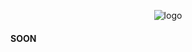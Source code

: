 
<p align="center">
  <img src="https://user-images.githubusercontent.com/30774866/190864957-f28a9100-a9bb-40b1-afba-9e0f0cd8eaa7.png" alt="logo"/>
  <h4>SOON</h4>
</p>
